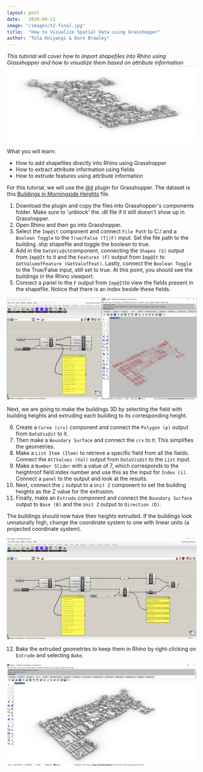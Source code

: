 ```yaml
---
layout: post
date:   2020-04-11
image: "/images/t2-final.jpg"
title:  "How to Visualize Spatial Data using Grasshopper"
author: "Tola Oniyangi & Dare Brawley"
---
```

*This tutorial will cover how to import shapefiles into Rhino using Grasshopper and how to visualize them based on attribute information*
![image](images/t2-final.jpg)

What you will learn:
* How to add shapefiles directly into Rhino using Grasshopper
* How to extract attribute information using fields
* How to extrude features using attribute information

For this tutorial, we will use the [@it](https://www.food4rhino.com/app/it) plugin for Grasshopper. The dataset is this [Buildings in Morningside Heights](buildings_mh) file.  
1. Download the plugin and copy the files into Grasshopper's components folder. Make sure to 'unblock' the .dll file if it still doesn't show up in Grasshopper. 
2. Open Rhino and then go into Grasshopper. 
3. Select the `Imp@it` component and connect `File Path` to C:/ and a `Boolean Toggle` to the `True/False (T||F)` input. Set the file path to the building .shp shapefile and toggle the boolean to true. 
4. Add in the `DataVis@it`component, connecting the `Shapes (S)` output from `Imp@It` to it and the `Features (F)` output from `Imp@It` to `GetValueofFeature (GetValofFeat)`. Lastly, connect the `Boolean Toggle` to the True/False input, still set to true.
At this point, you should see the buildings in the Rhino viewport.
5. Connect a panel to the `F` output from `Imp@It`to view the fields present in the shapefile. Notice that there is an index beside these fields.

![image](images/t2-01.JPG)

Next, we are going to make the buildings 3D by selecting the field with building heights and extruding each building to its corresponding height.

6. Create a `Curve (crv)` component and connect the `Polygon (p)` output from `DataVis@it` to it. 
7. Then make a `Boundary Surface` and connect the `crv` to it. This simplifies the geometries. 
8. Make a `List Item (Item)` to retrieve a specific field from all the fields. Connect the `AttValues (Val)` output from `DataVis@it` to the `List` input. 
9. Make a `Number Slider` with a value of 7, which corresponds to the heightroof field index number and use this as the input for `Index (i)`. Connect a `panel` to the output and look at the results. 
10. Next, connect the `i` output to a `Unit Z` component to set the building heights as the Z value for the extrusion. 
11. Finally, make an `Extrude` component and connect the `Boundary Surface` output to `Base (B)` and the `Unit Z` output to `Direction (D)`.  

The buildings should now have their heights extruded. If the buildings look unnaturally high, change the coordinate system to one with linear units (a projected coordinate system).

![image](images/t2-02.JPG)

12. Bake the extruded geometries to keep them in Rhino by right-clicking on `Extrude` and selecting `Bake`.

![image](images/t2-03.JPG)
